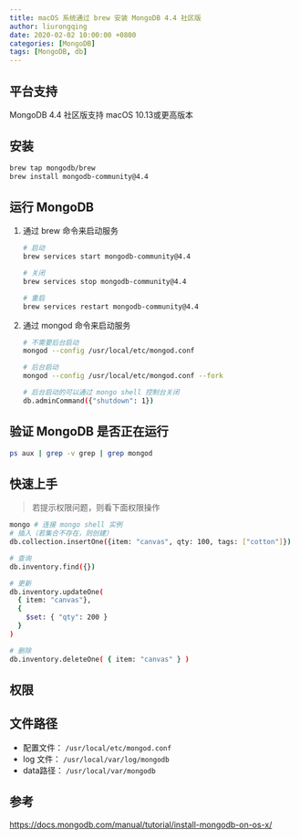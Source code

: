 ```yaml
---
title: macOS 系统通过 brew 安装 MongoDB 4.4 社区版
author: liurongqing
date: 2020-02-02 10:00:00 +0800
categories: [MongoDB]
tags: [MongoDB, db]
---
```


## 平台支持

MongoDB 4.4 社区版支持 macOS 10.13或更高版本

## 安装

```bash
brew tap mongodb/brew
brew install mongodb-community@4.4
```

## 运行 MongoDB

1. 通过 brew 命令来启动服务

    ```bash
    # 启动
    brew services start mongodb-community@4.4

    # 关闭
    brew services stop mongodb-community@4.4

    # 重启
    brew services restart mongodb-community@4.4
    ```

1. 通过 mongod 命令来启动服务

    ```bash
    # 不需要后台启动
    mongod --config /usr/local/etc/mongod.conf

    # 后台启动
    mongod --config /usr/local/etc/mongod.conf --fork

    # 后台启动的可以通过 mongo shell 控制台关闭
    db.adminCommand({"shutdown": 1})
    ```

## 验证 MongoDB 是否正在运行

```bash
ps aux | grep -v grep | grep mongod
```

## 快速上手

> 若提示权限问题，则看下面权限操作

```bash
mongo # 连接 mongo shell 实例
# 插入（若集合不存在，则创建）
db.collection.insertOne({item: "canvas", qty: 100, tags: ["cotton"]})

# 查询
db.inventory.find({})

# 更新
db.inventory.updateOne(
  { item: "canvas"},
  {
    $set: { "qty": 200 }
  }
)

# 删除
db.inventory.deleteOne( { item: "canvas" } )

```

## 权限

## 文件路径

- 配置文件： `/usr/local/etc/mongod.conf`
- log 文件： `/usr/local/var/log/mongodb`
- data路径： `/usr/local/var/mongodb`

## 参考

https://docs.mongodb.com/manual/tutorial/install-mongodb-on-os-x/
